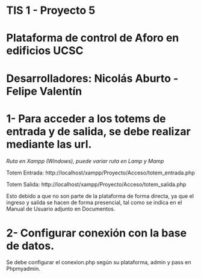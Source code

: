 # TIS 1 - Proyecto 5
# Plataforma de control de Aforo en edificios UCSC
# Desarrolladores: Nicolás Aburto - Felipe Valentín

# 1- Para acceder a los totems de entrada y de salida, se debe realizar mediante las url.

*Ruta en Xampp (Windows), puede variar ruta en Lamp y Mamp*

Totem Entrada:
http://localhost/xampp/Proyecto/Acceso/totem_entrada.php

Totem Salida:
http://localhost/xampp/Proyecto/Acceso/totem_salida.php

Esto debido a que no son parte de la plataforma de forma directa, ya que el ingreso
y salida se hacen de forma presencial, tal como se indica en el Manual de Usuario
adjunto en Documentos.



# 2- Configurar conexión con la base de datos.

Se debe configurar el conexion.php según su plataforma, admin y pass en Phpmyadmin.

